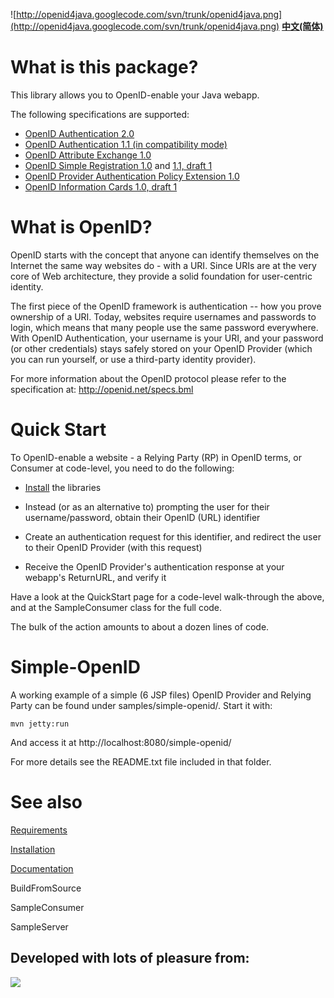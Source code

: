 ![http://openid4java.googlecode.com/svn/trunk/openid4java.png](http://openid4java.googlecode.com/svn/trunk/openid4java.png) **[中文(简体)](http://code.google.com/p/openid4java/wiki/ProjectHome_zh_CN)**


# What is this package? #

This library allows you to OpenID-enable your Java webapp.

The following specifications are supported:
  * [OpenID Authentication 2.0](http://openid.net/specs/openid-authentication-2_0.html)
  * [OpenID Authentication 1.1 (in compatibility mode)](http://openid.net/specs/openid-authentication-1_1.html)
  * [OpenID Attribute Exchange 1.0](http://openid.net/specs/openid-attribute-exchange-1_0.html)
  * [OpenID Simple Registration 1.0](http://openid.net/specs/openid-simple-registration-extension-1_0.html) and [1.1, draft 1](http://openid.net/specs/openid-simple-registration-extension-1_1-01.html)
  * [OpenID Provider Authentication Policy Extension 1.0](http://openid.net/specs/openid-provider-authentication-policy-extension-1_0.html)
  * [OpenID Information Cards 1.0, draft 1](https://openidcards.sxip.com/spec/openid-infocards.html)

# What is OpenID? #

OpenID starts with the concept that anyone can identify themselves on the
Internet the same way websites do - with a URI. Since URIs are at the very
core of Web architecture, they provide a solid foundation for user-centric
identity.

The first piece of the OpenID framework is authentication -- how you prove
ownership of a URI. Today, websites require usernames and passwords to
login, which means that many people use the same password everywhere. With
OpenID Authentication, your username is your URI, and your password (or
other credentials) stays safely stored on your OpenID Provider (which you
can run yourself, or use a third-party identity provider).

For more information about the OpenID protocol please refer to the
specification at: http://openid.net/specs.bml

# Quick Start #

To OpenID-enable a website - a Relying Party (RP) in OpenID terms, or Consumer at code-level, you need to do the following:

  * [Install](Installation.md) the libraries

  * Instead (or as an alternative to) prompting the user for their username/password, obtain their OpenID (URL) identifier

  * Create an authentication request for this identifier, and redirect the user to their OpenID Provider (with this request)

  * Receive the OpenID Provider's authentication response at your webapp's ReturnURL, and verify it

Have a look at the QuickStart page for a code-level walk-through the above, and at the SampleConsumer class for the full code.

The bulk of the action amounts to about a dozen lines of code.

# Simple-OpenID #

A working example of a simple (6 JSP files) OpenID Provider and Relying Party can be found under samples/simple-openid/.
Start it with:
```
mvn jetty:run
```
And access it at http://localhost:8080/simple-openid/

For more details see the README.txt file included in that folder.

# See also #

[Requirements](Requirements.md)

[Installation](Installation.md)

[Documentation](Documentation.md)

BuildFromSource

SampleConsumer

SampleServer


## Developed with lots of pleasure from: ##
[![](http://www.jetbrains.com/img/logos/logo_intellij_idea.gif)](http://www.jetbrains.com/idea/)